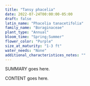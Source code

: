 ```yaml
---
title: "Tansy phacelia"
date: 2022-07-24T00:00:00-05:00
draft: false
latin_name: "Phacelia tanacetifolia"
family_name: "Boraginaceae"
plant_type: "Annual"
bloom_time: "Spring;Summer"
flower_color: "Purple"
size_at_maturity: "1-3 ft"
water_needs: "None"
additional_characteristices_notes: ""
---
```


SUMMARY goes here.

<!--more-->

CONTENT goes here.